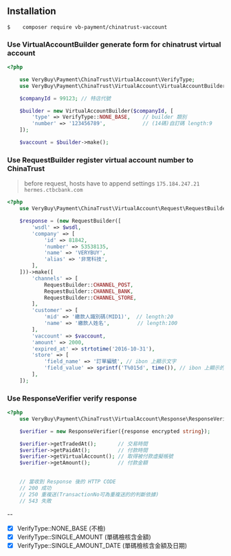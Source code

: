 Installation
-------------

```shell
$    composer require vb-payment/chinatrust-vaccount
```

### Use VirtualAccountBuilder generate form for chinatrust virtual account


```php
<?php

    use VeryBuy\Payment\ChinaTrust\VirtualAccount\VerifyType;
    use VeryBuy\Payment\ChinaTrust\VirtualAccount\VirtualAccountBuilder;

    $companyId = 99123; // 特店代號

    $builder = new VirtualAccountBuilder($companyId, [
        'type' => VerifyType::NONE_BASE,    // builder 類別
        'number' => '123456789',            // (14碼)自訂碼 length:9
    ]);

    $vaccount = $builder->make();
```


### Use RequestBuilder register virtual account number to ChinaTrust

 > before request, hosts have to append settings `175.184.247.21  hermes.ctbcbank.com`

```php
<?php
    use VeryBuy\Payment\ChinaTrust\VirtualAccount\Request\RequestBuilder;

    $response = (new RequestBuilder([
        'wsdl' => $wsdl,
        'company' => [
            'id' => 81842,
            'number' => 53538135,
            'name' => 'VERYBUY',
            'alias' => '非常科技',
        ],
    ]))->make([
        'channels' => [
            RequestBuilder::CHANNEL_POST,
            RequestBuilder::CHANNEL_BANK,
            RequestBuilder::CHANNEL_STORE,
        ],
        'customer' => [
            'mid' => '繳款人識別碼(MID1)',  // length:20
            'name' => '繳款人姓名',         // length:100
        ],
        'vaccount' => $vaccount,
        'amount' => 2000,
        'expired_at' => strtotime('2016-10-31'),
        'store' => [
            'field_name' => '訂單編號', // ibon 上顯示文字
            'field_value' => sprintf('T%015d', time()), // ibon 上顯示的值
        ],
    ]);
```

### Use ResponseVerifier verify response


```php
<?php
    use VeryBuy\Payment\ChinaTrust\VirtualAccount\Response\ResponseVerifier;

    $verifier = new ResponseVerifier({response encrypted string});

    $verifier->getTradedAt();       // 交易時間
    $verifier->getPaidAt();         // 付款時間
    $verifier->getVirtualAccount(); // 取得被付款虛擬帳號
    $verifier->getAmount();         // 付款金額
    

    // 當收到 Response 後的 HTTP CODE
    // 200 成功
    // 250 重複送(TransactionNo可為重複送的的判斷依據)
    // 543 失敗
```

--

 - [x] VerifyType::NONE_BASE              (不檢)
 - [x] VerifyType::SINGLE_AMOUNT          (單碼檢核含金額)
 - [x] VerifyType::SINGLE_AMOUNT_DATE     (單碼檢核含金額及日期)

